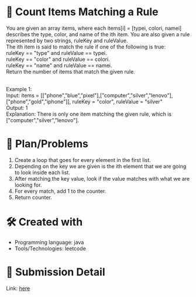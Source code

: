 
# 💼 Count Items Matching a Rule<a name="about-project"></a>
You are given an array items, where each items[i] = [typei, colori, namei] describes the type, color, and name of the ith item. You are also given a rule represented by two strings, ruleKey and ruleValue.
<br>
The ith item is said to match the rule if one of the following is true:
<br>
ruleKey == "type" and ruleValue == typei. <br>
ruleKey == "color" and ruleValue == colori. <br>
ruleKey == "name" and ruleValue == namei. <br>
Return the number of items that match the given rule.
<br><br>

Example 1:
<br>
Input: items = [["phone","blue","pixel"],["computer","silver","lenovo"],["phone","gold","iphone"]], ruleKey = "color", ruleValue = "silver" <br>
Output: 1 <br>
Explanation: There is only one item matching the given rule, which is ["computer","silver","lenovo"].

# 📜 Plan/Problems
1. Create a loop that goes for every element in the first list.
2. Depending on the key we are given is the ith element that we are going to look inside each list.
3. After matching the key value, look if the value matches with what we are looking for.
4. For every match, add 1 to the counter.
5. Return counter.

# 🛠 Created with
- Programming language: java
- Tools/Technologies: leetcode

# 💎 Submission Detail
Link: [here](https://leetcode.com/submissions/detail/1125401708/)
